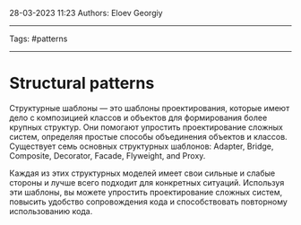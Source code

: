 28-03-2023
11:23
Authors: Eloev Georgiy 
***
Tags: #patterns
***
# Structural patterns
Структурные шаблоны — это шаблоны проектирования, которые имеют дело с композицией классов и объектов для формирования более крупных структур. Они помогают упростить проектирование сложных систем, определяя простые способы объединения объектов и классов. Существует семь основных структурных шаблонов: Adapter, Bridge, Composite, Decorator, Facade, Flyweight, and Proxy.

Каждая из этих структурных моделей имеет свои сильные и слабые стороны и лучше всего подходит для конкретных ситуаций. Используя эти шаблоны, вы можете упростить проектирование сложных систем, повысить удобство сопровождения кода и способствовать повторному использованию кода.



